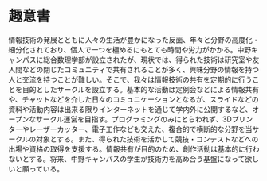 # 趣意書
情報技術の発展とともに人々の生活が豊かになった反面、年々と分野の高度化・細分化されており、個人で一つを極めるにもとても時間や労力がかかる。中野キャンパスに総合数理学部が設立されたが、現状では、得られた技術は研究室や友人間などの閉じたコミュニティで共有されることが多く、興味分野の情報を持つ人と交流を持つことが難しい。そこで、我々は情報技術の共有を定期的に行うことを目的としたサークルを設立する。基本的な活動は定例会などによる情報共有や、チャットなどを介した日々のコミュニケーションとなるが、スライドなどの資料や活動内容は出来る限りインターネットを通じて学内外に公開するなど、オープンなサークル運営を目指す。プログラミングのみにとらわれず、3Dプリンターやレーザーカッター、電子工作なども交えた、複合的で横断的な分野を当サークルの対象とする。また、得られた技術を活かして競技・コンテストなどへの出場や資格の取得を支援する。情報共有が目的のため、創作活動は基本的に行わないとする。将来、中野キャンパスの学生が技術力を高め合う基盤になって欲しいと願っている。
